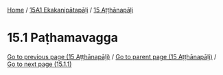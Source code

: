 
[Home](/) / [15A1 Ekakanipātapāḷi](../../15A1.md) / [15 Aṭṭhānapāḷi](../15.md)

# 15.1 Paṭhamavagga


[Go to previous page (15 Aṭṭhānapāḷi)](../15.md) / [Go to parent page (15 Aṭṭhānapāḷi)](../15.md) / [Go to next page (15.1.1)](15.1/15.1.1.md)


